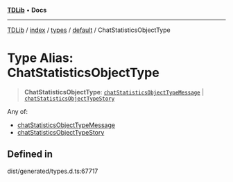 [**TDLib**](../../../../../../README.md) • **Docs**

***

[TDLib](../../../../../../modules.md) / [index](../../../../../README.md) / [types](../../../README.md) / [default](../README.md) / ChatStatisticsObjectType

# Type Alias: ChatStatisticsObjectType

> **ChatStatisticsObjectType**: [`chatStatisticsObjectTypeMessage`](chatStatisticsObjectTypeMessage.md) \| [`chatStatisticsObjectTypeStory`](chatStatisticsObjectTypeStory.md)

Any of:
- [chatStatisticsObjectTypeMessage](chatStatisticsObjectTypeMessage.md)
- [chatStatisticsObjectTypeStory](chatStatisticsObjectTypeStory.md)

## Defined in

dist/generated/types.d.ts:67717
